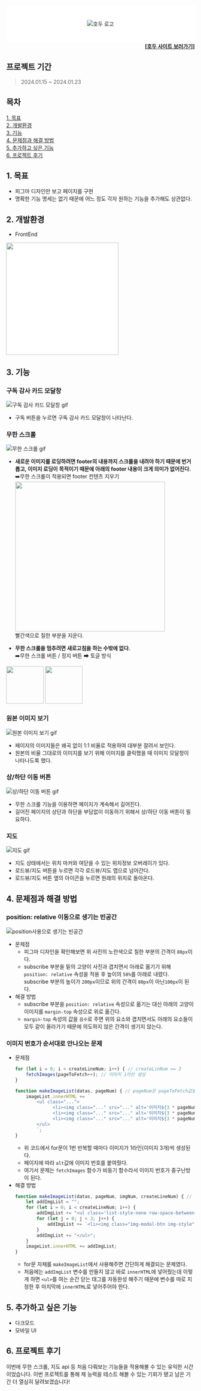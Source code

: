 <div style="height:100px; background-color: white; display: flex; justify-content: center; align-items: center">
  <img src="img/HODU-logo.png" alt="호두 로고">
</div>
<div style="text-align: right; font-weight: bold;">
  <a href="https://jeonginwoo.github.io/ormi4-HODU/">[호두 사이트 보러가기]</a>
</div>

## 프로젝트 기간
>2024.01.15 ~ 2024.01.23

## 목차
[1. 목표](#1-목표)<br/>
[2. 개발환경](#2-개발환경)<br/>
[3. 기능](#3-기능)<br/>
[4. 문제점과 해결 방법](#4-문제점과-해결-방법)<br/>
[5. 추가하고 싶은 기능](#5-추가하고-싶은-기능)<br/>
[6. 프로젝트 후기](#6-프로젝트-후기)<br/>

## 1. 목표
* 피그마 디자인만 보고 페이지를 구현
* 명확한 기능 명세는 없기 때문에 어느 정도 각자 원하는 기능을 추가해도 상관없다.

## 2. 개발환경
* FrontEnd   
<div style="background-color: #ffffff; display: inline-block">
  <img src="img/readme/htmlcssjs.png" style="width: 300px;">
</div>

## 3. 기능
### 구독 감사 카드 모달창
![구독 감사 카드 모달창 gif](./img/readme/subscribe-modal.gif)
* 구독 버튼을 누르면 구독 감사 카드 모달창이 나타난다.

### 무한 스크롤
![무한 스크롤 gif](./img/readme/inf-scroll.gif)
* **새로운 이미지를 로딩하려면 footer의 내용까지 스크롤을 내려야 하기 때문에 번거롭고, 이미지 로딩이 목적이기 때문에 아래의 footer 내용이 크게 의미가 없어진다.**   
  ➡️무한 스크롤이 적용되면 footer 컨텐츠 지우기   
  <img src="img/readme/delete-footer.png" style="width:400px">   
  빨간색으로 칠한 부분을 지운다.

* **무한 스크롤을 멈추려면 새로고침을 하는 수밖에 없다.**   
➡️무한 스크롤 버튼 / 정지 버튼 ➡ 토글 방식   
<img src="img/readme/show-more-btn.png" style="height: 100px;">
<img src="img/readme/stop-scrooling-btn.png" style="height: 100px;">

### 원본 이미지 보기
![원본 이미지 보기 gif](./img/readme/original-img-modal.gif)
* 페이지의 이미지들은 왜곡 없이 1:1 비율로 적용하여 대부분 잘려서 보인다.
* 원본의 비율 그대로의 이미지를 보기 위해 이미지를 클릭했을 때 이미지 모달창이 나타나도록 했다.

### 상/하단 이동 버튼
![상/하단 이동 버튼 gif](./img/readme/top-bottom-btn.gif)
* 무한 스크롤 기능을 이용하면 페이지가 계속해서 길어진다.
* 길어진 페이지의 상단과 하단을 부담없이 이동하기 위해서 상/하단 이동 버튼이 필요하다.

### 지도
![지도 gif](./img/readme/map.gif)
* 지도 상태에서는 위치 마커와 여닫을 수 있는 위치정보 오버레이가 있다.
* 로드뷰/지도 버튼을 누르면 각각 로드뷰/지도 맵으로 넘어간다.
* 로드뷰/지도 버튼 옆의 아이콘을 누르면 원래의 위치로 돌아온다.

## 4. 문제점과 해결 방법
### position: relative 이동으로 생기는 빈공간
![position사용으로 생기는 빈공간](./img/readme/position-blank.png)
* 문제점
  * 피그마 디자인을 확인해보면 위 사진의 노란색으로 칠한 부분의 간격이 `80px`이다.
  * subscribe 부분을 밑의 고양이 사진과 겹치면서 아래로 옮기기 위해 `position: relative` 속성을 적용 후 높이의 `50%`를 아래로 내렸다. subscribe 부분의 높이가 `200px`이므로 위의 간격이 `80px`이 아닌`100px`이 된다.
* 해결 방법
  * subscribe 부분을 `position: relative` 속성으로 옮기는 대신 아래의 고양이 이미지를 `margin-top` 속성으로 위로 옮긴다.
  * `margin-top` 속성의 값을 `음수`로 주면 위의 요소와 겹치면서도 아래의 요소들이 모두 같이 올라가기 때문에 의도하지 않은 간격이 생기지 않는다.

### 이미지 번호가 순서대로 안나오는 문제
* 문제점
  ```javascript
  for (let i = 0; i < createLineNum; i++) { // createLinNum == 3
      fetchImages(pageToFetch++); // 이미지 1라인 생성
  }
  ```
  ```javascript
  function makeImageList(datas, pageNum) { // pageNum은 pageToFetch값을 전달받는다
      imageList.innerHTML += `
          <ul class="...">
                <li><img class="..." src="..." alt='이미지${3 * pageNum - 2}'></li>
                <li><img class="..." src="..." alt='이미지${3 * pageNum - 1}'></li>
                <li><img class="..." src="..." alt='이미지${3 * pageNum}'></li>
          </ul>
          `;
  }
  ```
  * 위 코드에서 for문이 1번 반복할 때마다 이미지가 1라인(이미지 3개)씩 생성된다.
  * 페이지에 따라 `alt`값에 이미지 번호를 붙여줬다.
  * 여기서 문제는 `fetchImages` 함수가 비동기 함수라서 이미지 번호가 중구난방이 된다.
* 해결 방법
  ```javascript
  function makeImageList(datas, pageNum, imgNum, createLineNum) { // imgNum == 9, createLinNum == 3
      let addImgList = "";
      for (let i = 0; i < createLineNum; i++) {
          addImgList += "<ul class='list-style-none row-space-between'>";
          for (let j = 0; j < 3; j++) {
              addImgList += `<li><img class="img-modal-btn img-style" src='${datas[i * 3 + j].download_url}' alt='이미지${imgNum * (pageNum - 1) + i * 3 + j + 1}'></li>`
          }
          addImgList += "</ul>";
      }
      imageList.innerHTML += addImgList;
  }
  ```
  * for문 자체를 `makeImageList`에서 사용해주면 간단하게 해결되는 문제였다.
  * 처음에는 `addImgList` 변수를 만들지 않고 바로 `innerHTML`에 넣어줬는데 이렇게 하면 `<ul>`를 여는 순간 닫는 태그를 자동완성 해주기 때문에 변수를 따로 지정한 후 마지막에 `innerHTML`로 넣어주어야 한다.

## 5. 추가하고 싶은 기능
- 다크모드
- 모바일 UI

## 6. 프로젝트 후기
이번에 무한 스크롤, 지도 api 등 처음 다뤄보는 기능들을 적용해볼 수 있는 유익한 시간이었습니다. 이번 프로젝트를 통해 제 능력을 테스트 해볼 수 있는 기회가 됐고 남은 기간 더 열심히 달려보겠습니다!